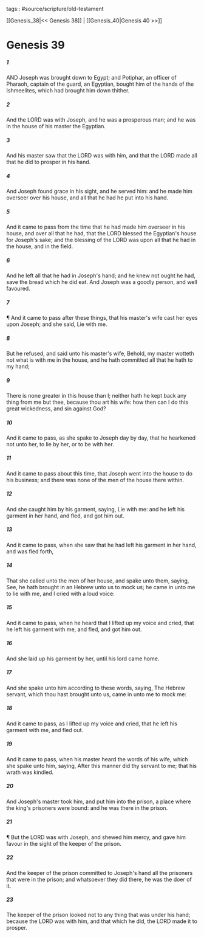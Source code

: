 tags:: #source/scripture/old-testament

[[Genesis_38|<< Genesis 38]] | [[Genesis_40|Genesis 40 >>]]

# Genesis 39

##### 1

AND Joseph was brought down to Egypt; and Potiphar, an officer of Pharaoh, captain of the guard, an Egyptian, bought him of the hands of the Ishmeelites, which had brought him down thither.

##### 2

And the LORD was with Joseph, and he was a prosperous man; and he was in the house of his master the Egyptian.

##### 3

And his master saw that the LORD was with him, and that the LORD made all that he did to prosper in his hand.

##### 4

And Joseph found grace in his sight, and he served him: and he made him overseer over his house, and all that he had he put into his hand.

##### 5

And it came to pass from the time that he had made him overseer in his house, and over all that he had, that the LORD blessed the Egyptian's house for Joseph's sake; and the blessing of the LORD was upon all that he had in the house, and in the field.

##### 6

And he left all that he had in Joseph's hand; and he knew not ought he had, save the bread which he did eat. And Joseph was a goodly person, and well favoured.

##### 7

¶ And it came to pass after these things, that his master's wife cast her eyes upon Joseph; and she said, Lie with me.

##### 8

But he refused, and said unto his master's wife, Behold, my master wotteth not what is with me in the house, and he hath committed all that he hath to my hand;

##### 9

There is none greater in this house than I; neither hath he kept back any thing from me but thee, because thou art his wife: how then can I do this great wickedness, and sin against God?

##### 10

And it came to pass, as she spake to Joseph day by day, that he hearkened not unto her, to lie by her, or to be with her.

##### 11

And it came to pass about this time, that Joseph went into the house to do his business; and there was none of the men of the house there within.

##### 12

And she caught him by his garment, saying, Lie with me: and he left his garment in her hand, and fled, and got him out.

##### 13

And it came to pass, when she saw that he had left his garment in her hand, and was fled forth,

##### 14

That she called unto the men of her house, and spake unto them, saying, See, he hath brought in an Hebrew unto us to mock us; he came in unto me to lie with me, and I cried with a loud voice:

##### 15

And it came to pass, when he heard that I lifted up my voice and cried, that he left his garment with me, and fled, and got him out.

##### 16

And she laid up his garment by her, until his lord came home.

##### 17

And she spake unto him according to these words, saying, The Hebrew servant, which thou hast brought unto us, came in unto me to mock me:

##### 18

And it came to pass, as I lifted up my voice and cried, that he left his garment with me, and fled out.

##### 19

And it came to pass, when his master heard the words of his wife, which she spake unto him, saying, After this manner did thy servant to me; that his wrath was kindled.

##### 20

And Joseph's master took him, and put him into the prison, a place where the king's prisoners were bound: and he was there in the prison.

##### 21

¶ But the LORD was with Joseph, and shewed him mercy, and gave him favour in the sight of the keeper of the prison.

##### 22

And the keeper of the prison committed to Joseph's hand all the prisoners that were in the prison; and whatsoever they did there, he was the doer of it.

##### 23

The keeper of the prison looked not to any thing that was under his hand; because the LORD was with him, and that which he did, the LORD made it to prosper.
